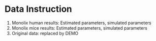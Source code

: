 # Data Instruction
1. Monolix human results: Estimated parameters, simulated parameters
2. Monolix mice results: Estimated parameters, simulated parameters
3. Original data: replaced by DEMO
